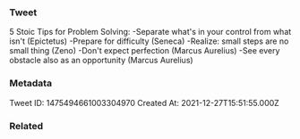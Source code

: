 ### Tweet
5 Stoic Tips for Problem Solving:
-Separate what's in your control from what isn't (Epictetus)
-Prepare for difficulty (Seneca)
-Realize: small steps are no small thing (Zeno)
-Don't expect perfection (Marcus Aurelius)
-See every obstacle also as an opportunity (Marcus Aurelius)

### Metadata
Tweet ID: 1475494661003304970
Created At: 2021-12-27T15:51:55.000Z

### Related

